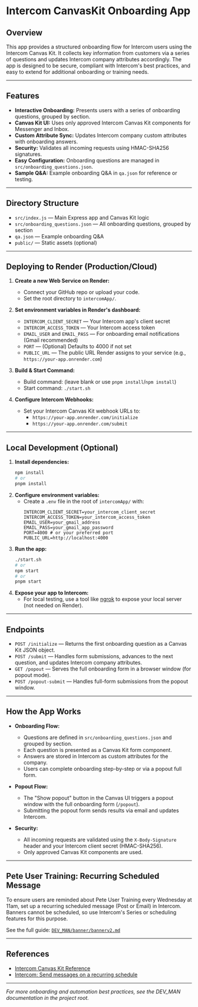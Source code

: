 # Intercom CanvasKit Onboarding App

## Overview

This app provides a structured onboarding flow for Intercom users using the Intercom Canvas Kit. It collects key information from customers via a series of questions and updates Intercom company attributes accordingly. The app is designed to be secure, compliant with Intercom's best practices, and easy to extend for additional onboarding or training needs.

---

## Features

- **Interactive Onboarding:** Presents users with a series of onboarding questions, grouped by section.
- **Canvas Kit UI:** Uses only approved Intercom Canvas Kit components for Messenger and Inbox.
- **Custom Attribute Sync:** Updates Intercom company custom attributes with onboarding answers.
- **Security:** Validates all incoming requests using HMAC-SHA256 signatures.
- **Easy Configuration:** Onboarding questions are managed in `src/onboarding_questions.json`.
- **Sample Q&A:** Example onboarding Q&A in `qa.json` for reference or testing.

---

## Directory Structure

- `src/index.js` — Main Express app and Canvas Kit logic
- `src/onboarding_questions.json` — All onboarding questions, grouped by section
- `qa.json` — Example onboarding Q&A
- `public/` — Static assets (optional)

---

## Deploying to Render (Production/Cloud)

1. **Create a new Web Service on Render:**

   - Connect your GitHub repo or upload your code.
   - Set the root directory to `intercomApp/`.

2. **Set environment variables in Render's dashboard:**

   - `INTERCOM_CLIENT_SECRET` — Your Intercom app's client secret
   - `INTERCOM_ACCESS_TOKEN` — Your Intercom access token
   - `EMAIL_USER` and `EMAIL_PASS` — For onboarding email notifications (Gmail recommended)
   - `PORT` — (Optional) Defaults to 4000 if not set
   - `PUBLIC_URL` — The public URL Render assigns to your service (e.g., `https://your-app.onrender.com`)

3. **Build & Start Command:**

   - Build command: (leave blank or use `pnpm install`/`npm install`)
   - Start command: `./start.sh`

4. **Configure Intercom Webhooks:**
   - Set your Intercom Canvas Kit webhook URLs to:
     - `https://your-app.onrender.com/initialize`
     - `https://your-app.onrender.com/submit`

---

## Local Development (Optional)

1. **Install dependencies:**
   ```bash
   npm install
   # or
   pnpm install
   ```
2. **Configure environment variables:**
   - Create a `.env` file in the root of `intercomApp/` with:
     ```env
     INTERCOM_CLIENT_SECRET=your_intercom_client_secret
     INTERCOM_ACCESS_TOKEN=your_intercom_access_token
     EMAIL_USER=your_gmail_address
     EMAIL_PASS=your_gmail_app_password
     PORT=4000 # or your preferred port
     PUBLIC_URL=http://localhost:4000
     ```
3. **Run the app:**
   ```bash
   ./start.sh
   # or
   npm start
   # or
   pnpm start
   ```
4. **Expose your app to Intercom:**
   - For local testing, use a tool like [ngrok](https://ngrok.com/) to expose your local server (not needed on Render).

---

## Endpoints

- `POST /initialize` — Returns the first onboarding question as a Canvas Kit JSON object.
- `POST /submit` — Handles form submissions, advances to the next question, and updates Intercom company attributes.
- `GET /popout` — Serves the full onboarding form in a browser window (for popout mode).
- `POST /popout-submit` — Handles full-form submissions from the popout window.

---

## How the App Works

- **Onboarding Flow:**

  - Questions are defined in `src/onboarding_questions.json` and grouped by section.
  - Each question is presented as a Canvas Kit form component.
  - Answers are stored in Intercom as custom attributes for the company.
  - Users can complete onboarding step-by-step or via a popout full form.

- **Popout Flow:**

  - The "Show popout" button in the Canvas UI triggers a popout window with the full onboarding form (`/popout`).
  - Submitting the popout form sends results via email and updates Intercom.

- **Security:**
  - All incoming requests are validated using the `X-Body-Signature` header and your Intercom client secret (HMAC-SHA256).
  - Only approved Canvas Kit components are used.

---

## Pete User Training: Recurring Scheduled Message

To ensure users are reminded about Pete User Training every Wednesday at 11am, set up a recurring scheduled message (Post or Email) in Intercom. Banners cannot be scheduled, so use Intercom's Series or scheduling features for this purpose.

See the full guide: [`DEV_MAN/banner/bannerv2.md`](../DEV_MAN/banner/bannerv2.md)

---

## References

- [Intercom Canvas Kit Reference](https://developers.intercom.com/canvas-kit-reference/reference/components)
- [Intercom: Send messages on a recurring schedule](https://www.intercom.com/help/en/articles/5376247-send-messages-on-a-recurring-schedule)

---

_For more onboarding and automation best practices, see the DEV_MAN documentation in the project root._
